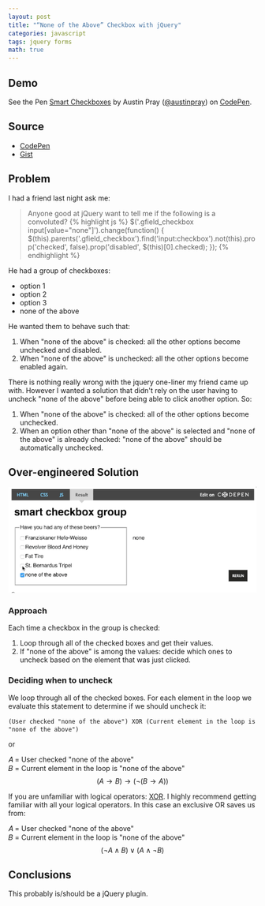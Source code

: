 ```yaml
---
layout: post 
title: "“None of the Above” Checkbox with jQuery" 
categories: javascript
tags: jquery forms
math: true
---
```


## Demo

<p 
  data-height="300" 
  data-theme-id="12308" 
  data-slug-hash="KwQQbE" 
  data-default-tab="result" 
  data-user="austinpray" 
  class='codepen'>See the Pen <a
  href='http://codepen.io/austinpray/pen/KwQQbE/'>Smart Checkboxes</a> by Austin
  Pray (<a href='http://codepen.io/austinpray'>@austinpray</a>) on <a
  href='http://codepen.io'>CodePen</a>.</p>
<script async src="//assets.codepen.io/assets/embed/ei.js"></script>

## Source

- [CodePen](http://codepen.io/austinpray/pen/KwQQbE/)
- [Gist](https://gist.github.com/austinpray/0f5d6c5179e855892b46)

## Problem

I had a friend last night ask me:

>Anyone good at jQuery want to tell me if the following is a convoluted?
{% highlight js %}
$('.gfield_checkbox input[value="none"]').change(function() {
  $(this).parents('.gfield_checkbox').find('input:checkbox').not(this).prop('checked', false).prop('disabled', $(this)[0].checked);
});
{% endhighlight %}

He had a group of checkboxes:

- option 1
- option 2
- option 3
- none of the above


He wanted them to behave such that:

1. When "none of the above" is checked: all the other options become unchecked and disabled.
2. When "none of the above" is unchecked: all the other options become enabled again.

There is nothing really wrong with the jquery one-liner my friend came up with. However I wanted a solution that didn't rely on the user having to uncheck "none of the above" before being able to click another option. So:

1. When "none of the above" is checked: all of the other options become unchecked.
2. When an option other than "none of the above" is selected and "none of the above" is already checked: "none of the above" should be automatically unchecked.

## Over-engineered Solution

![gif of checkboxes](/assets/checkbox.gif)

### Approach

Each time a checkbox in the group is checked:

1. Loop through all of the checked boxes and get their values.
2. If "none of the above" is among the values: decide which ones to uncheck based on the element that was just clicked.

### Deciding when to uncheck 

We loop through all of the checked boxes. For each element in the loop we evaluate this statement to determine if we should uncheck it:

```
(User checked "none of the above") XOR (Current element in the loop is "none of the above")
```

or 

𝐴 = User checked "none of the above"  
𝐵 = Current element in the loop is "none of the above"  
$$(A \rightarrow B) \rightarrow (\neg(B \rightarrow A))$$

If you are unfamiliar with logical operators: [XOR](https://en.wikipedia.org/wiki/Exclusive_or). I highly recommend getting familiar with all your logical operators. In this case an exclusive OR saves us from:

𝐴 = User checked "none of the above"  
𝐵 = Current element in the loop is "none of the above"  
$$(\neg A \wedge B) \vee (A \wedge \neg B)$$

## Conclusions

This probably is/should be a jQuery plugin.
